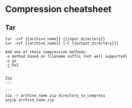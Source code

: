 Compression cheatsheet
======================

Tar
---

````
tar -cvf {{archive_name}} {{input_directory}}
tar -xvf {{archive_name}} [-C {{output_directory}}]

Add one of these compression methods:
-a method based on filename suffix (not well supported)
-z gz
-j bz2
```

Zip
---

```
zip -r archive_name.zip directory_to_compress
unzip archive_name.zip
```
